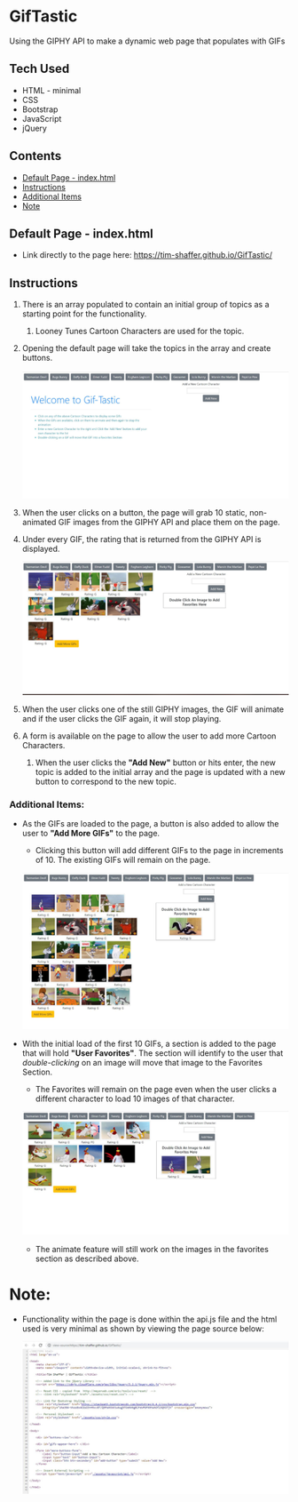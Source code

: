 # GifTastic
Using the GIPHY API to make a dynamic web page that populates with GIFs

## Tech Used
* HTML - minimal
* CSS
* Bootstrap
* JavaScript
* jQuery

## Contents
* [Default Page - index.html](https://github.com/Tim-Shaffer/GifTastic#default-page---indexhtml)
* [Instructions](https://github.com/Tim-Shaffer/GifTastic#instructions)
* [Additional Items](https://github.com/Tim-Shaffer/GifTastic#additional-items)
* [Note](https://github.com/Tim-Shaffer/GifTastic#note)

## Default Page - index.html
* Link directly to the page here:  https://tim-shaffer.github.io/GifTastic/

## Instructions
1. There is an array populated to contain an initial group of topics as a starting point for the functionality.
    1. Looney Tunes Cartoon Characters are used for the topic.
1. Opening the default page will take the topics in the array and create buttons.

    ![Image of Initial Screenshot](/assets/images/Initial_Screen.jpg)

1. When the user clicks on a button, the page will grab 10 static, non-animated GIF images from the GIPHY API and place them on the page.
1. Under every GIF, the rating that is returned from the GIPHY API is displayed.

    ![Image of Initial 10 Loaded GIFs Screenshot](/assets/images/Initial_GIF_Load_Screen.jpg)

1. When the user clicks one of the still GIPHY images, the GIF will animate and if the user clicks the GIF again, it will stop playing.
1. A form is available on the page to allow the user to add more Cartoon Characters.
    1. When the user clicks the **"Add New"** button or hits enter, the new topic is added to the initial array and the page is updated with a new button to correspond to the new topic.

### Additional Items:
* As the GIFs are loaded to the page, a button is also added to allow the user to **"Add More GIFs"** to the page.
    * Clicking this button will add different GIFs to the page in increments of 10.  The existing GIFs will remain on the page.

    ![Image of Additional 10 Loaded GIFs Screenshot](/assets/images/Additional_GIF_Load_Screen.jpg)

* With the initial load of the first 10 GIFs, a section is added to the page that will hold **"User Favorites"**.  The section will identify to the user that *double-clicking* on an image will move that image to the Favorites Section.
    * The Favorites will remain on the page even when the user clicks a different character to load 10 images of that character.

    ![Image of Persisted Favorite GIFs Screenshot](/assets/images/Favorite_Persist_Screen.jpg)

    * The animate feature will still work on the images in the favorites section as described above.


# Note:

* Functionality within the page is done within the api.js file and the html used is very minimal as shown by viewing the page source below:

    ![Image of Page Source Screenshot](/assets/images/Page_Source_Screen.jpg)



